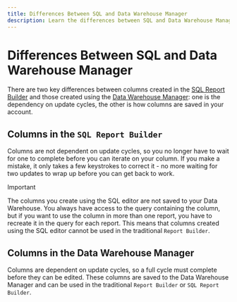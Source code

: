 ```yaml
---
title: Differences Between SQL and Data Warehouse Manager
description: Learn the differences between SQL and Data Warehouse Manager.
---
```

# Differences Between SQL and Data Warehouse Manager

There are two key differences between columns created in the [SQL Report Builder](../dev-reports/sql-rpt-bldr.md) and those created using the [Data Warehouse Manager](../data-warehouse-mgr/creating-calculated-columns.md): one is the dependency on update cycles, the other is how columns are saved in your account.

## Columns in the `SQL Report Builder`

Columns are not dependent on update cycles, so you no longer have to wait for one to complete before you can iterate on your column. If you make a mistake, it only takes a few keystrokes to correct it - no more waiting for two updates to wrap up before you can get back to work.

>[!IMPORTANT]
>
>The columns you create using the SQL editor are not saved to your Data Warehouse. You always have access to the query containing the column, but if you want to use the column in more than one report, you have to recreate it in the query for each report. This means that columns created using the SQL editor cannot be used in the traditional `Report Builder`.

## Columns in the Data Warehouse Manager

Columns are dependent on update cycles, so a full cycle must complete before they can be edited. These columns are saved to the Data Warehouse Manager and can be used in the traditional `Report Builder` or `SQL Report Builder`.
